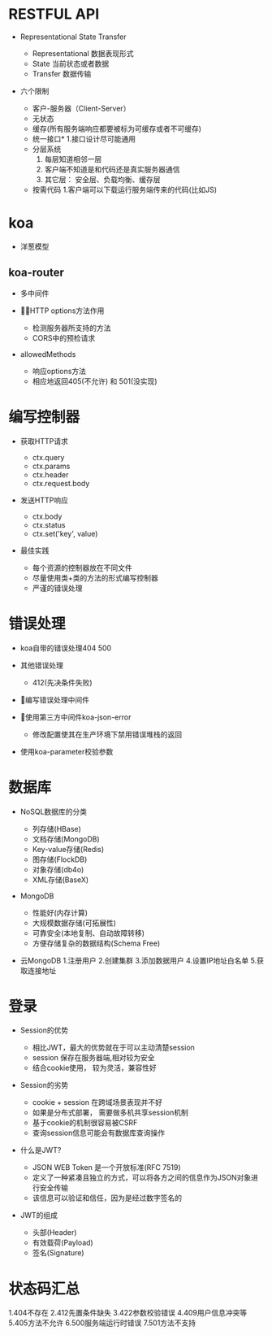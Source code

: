 
# RESTFUL API

- Representational State Transfer

  - Representational 数据表现形式
  - State 当前状态或者数据
  - Transfer 数据传输

- 六个限制

  - 客户-服务器（Client-Server）
  - 无状态
  - 缓存(所有服务端响应都要被标为可缓存或者不可缓存)
  - 统一接口*
    1.接口设计尽可能通用
  - 分层系统
    1. 每层知道相邻一层
    2. 客户端不知道是和代码还是真实服务器通信
    3. 其它层： 安全层、负载均衡、缓存层
  - 按需代码
    1.客户端可以下载运行服务端传来的代码(比如JS)

# koa

- 洋葱模型

## koa-router

- 多中间件

- HTTP options方法作用
  - 检测服务器所支持的方法
  - CORS中的预检请求

- allowedMethods
  - 响应options方法
  - 相应地返回405(不允许) 和 501(没实现)

# 编写控制器

- 获取HTTP请求
  - ctx.query
  - ctx.params
  - ctx.header
  - ctx.request.body

- 发送HTTP响应
  - ctx.body
  - ctx.status
  - ctx.set('key', value)

- 最佳实践
  - 每个资源的控制器放在不同文件
  - 尽量使用类+类的方法的形式编写控制器
  - 严谨的错误处理

# 错误处理

- koa自带的错误处理404 500
- 其他错误处理
  - 412(先决条件失败)

- 编写错误处理中间件

- 使用第三方中间件koa-json-error
  - 修改配置使其在生产环境下禁用错误堆栈的返回

- 使用koa-parameter校验参数

# 数据库

- NoSQL数据库的分类
  - 列存储(HBase)
  - 文档存储(MongoDB)
  - Key-value存储(Redis)
  - 图存储(FlockDB)
  - 对象存储(db4o)
  - XML存储(BaseX)

- MongoDB
  - 性能好(内存计算)
  - 大规模数据存储(可拓展性)
  - 可靠安全(本地复制、自动故障转移)
  - 方便存储复杂的数据结构(Schema Free)

- 云MongoDB
  1.注册用户
  2.创建集群
  3.添加数据用户
  4.设置IP地址白名单
  5.获取连接地址

# 登录

- Session的优势
  - 相比JWT，最大的优势就在于可以主动清楚session
  - session 保存在服务器端,相对较为安全
  - 结合cookie使用， 较为灵活，兼容性好

- Session的劣势
  - cookie + session 在跨域场景表现并不好
  - 如果是分布式部署， 需要做多机共享session机制
  - 基于cookie的机制很容易被CSRF
  - 查询session信息可能会有数据库查询操作

- 什么是JWT?
  - JSON WEB Token 是一个开放标准(RFC 7519)
  - 定义了一种紧凑且独立的方式，可以将各方之间的信息作为JSON对象进行安全传输
  - 该信息可以验证和信任，因为是经过数字签名的

- JWT的组成
  - 头部(Header)
  - 有效载荷(Payload)
  - 签名(Signature)

# 状态码汇总

 1.404不存在
 2.412先置条件缺失
 3.422参数校验错误
 4.409用户信息冲突等
 5.405方法不允许
 6.500服务端运行时错误
 7.501方法不支持
